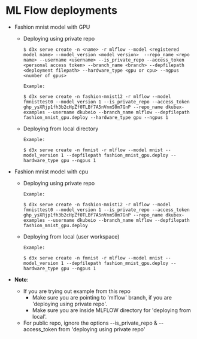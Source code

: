 # ML Flow deployments


- Fashion mnist model with GPU
  
    - Deploying using private repo
        ```
        $ d3x serve create -n <name> -r mlflow --model <registered model name> --model_version <model version>  --repo_name <repo name> --username <username> --is_private_repo --access_token <personal access token> --branch_name <branch> --depfilepath <deployment filepath> --hardware_type <gpu or cpu> --ngpus <number of gpus>
        ```
        ```
        Example:
        
        $ d3x serve create -n fashion-mnist12 -r mlflow --model fmnisttest0 --model_version 1 --is_private_repo --access_token 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 --repo_name dkubex-examples --username dkubeio --branch_name mlflow --depfilepath fashion_mnist_gpu.deploy --hardware_type gpu --ngpus 1
        ```

    - Deploying from local directory
        ```
        Example:

        $ d3x serve create -n fmnist -r mlflow --model mnist --model_version 1 --depfilepath fashion_mnist_gpu.deploy --hardware_type gpu --ngpus 1
        ```
        

- Fashion mnist model with cpu
  
    - Deploying using private repo
        ```
        Example:

        $ d3x serve create -n fashion-mnist12 -r mlflow --model fmnisttest0 --model_version 1 --is_private_repo --access_token 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 --repo_name dkubex-examples --username dkubeio --branch_name mlflow --depfilepath fashion_mnist_gpu.deploy
        ```

    - Deploying from local (user workspace)
        ```
        Example:
        
        $ d3x serve create -n fmnist -r mlflow --model mnist --model_version 1 --depfilepath fashion_mnist_gpu.deploy --hardware_type gpu --ngpus 1
        ```

- **Note**:
    - If you are trying out example from this repo
      - Make sure you are pointing to 'mlflow' branch, if you are 'deploying using private repo'.
      - Make sure you are inside MLFLOW directory for 'deploying from local'.
    - For public repo, ignore the options --is_private_repo & --access_token from 'deploying using private repo'